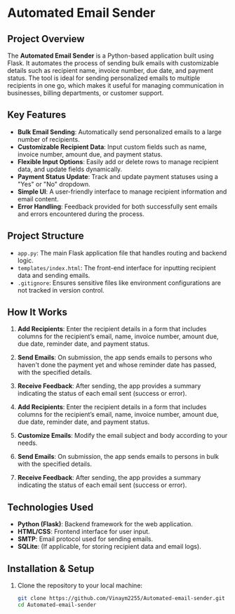 # Automated Email Sender

## Project Overview

The **Automated Email Sender** is a Python-based application built using Flask. It automates the process of sending bulk emails with customizable details such as recipient name, invoice number, due date, and payment status. The tool is ideal for sending personalized emails to multiple recipients in one go, which makes it useful for managing communication in businesses, billing departments, or customer support.

## Key Features

- **Bulk Email Sending**: Automatically send personalized emails to a large number of recipients.
- **Customizable Recipient Data**: Input custom fields such as name, invoice number, amount due, and payment status.
- **Flexible Input Options**: Easily add or delete rows to manage recipient data, and update fields dynamically.
- **Payment Status Update**: Track and update payment statuses using a "Yes" or "No" dropdown.
- **Simple UI**: A user-friendly interface to manage recipient information and email content.
- **Error Handling**: Feedback provided for both successfully sent emails and errors encountered during the process.

## Project Structure

- `app.py`: The main Flask application file that handles routing and backend logic.
- `templates/index.html`: The front-end interface for inputting recipient data and sending emails.
- `.gitignore`: Ensures sensitive files like environment configurations are not tracked in version control.

## How It Works

1. **Add Recipients**: Enter the recipient details in a form that includes columns for the recipient’s email, name, invoice number, amount due, due date, reminder date, and payment status.
2. **Send Emails**: On submission, the app sends emails to persons who haven't done the payment yet and whose reminder date has passed, with the specified details.
3. **Receive Feedback**: After sending, the app provides a summary indicating the status of each email sent (success or error).


1. **Add Recipients**: Enter the recipient details in a form that includes columns for the recipient’s email, name, invoice number, amount due, due date, reminder date, and payment status.
2. **Customize Emails**: Modify the email subject and body according to your needs.
3. **Send Emails**: On submission, the app sends emails to persons  in bulk with the specified details.
4. **Receive Feedback**: After sending, the app provides a summary indicating the status of each email sent (success or error).

## Technologies Used

- **Python (Flask)**: Backend framework for the web application.
- **HTML/CSS**: Frontend interface for user input.
- **SMTP**: Email protocol used for sending emails.
- **SQLite**: (If applicable, for storing recipient data and email logs).

## Installation & Setup

1. Clone the repository to your local machine:
   ```bash
   git clone https://github.com/Vinaym2255/Automated-email-sender.git
   cd Automated-email-sender
